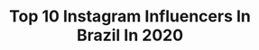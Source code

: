 ---
title: Top 10 Instagram Influencers In Brazil In 2020
description: Identify the most popular Instagram accounts on inBeat.
platform: Instagram
profiles:
  - username: "jotaperibeiro"
    fullname: >-
      Jotape
    location: "Brazil"
    followers: 60634
    engagement: 744
    commentsToLikes: 0.089924
    avatar: "https://scontent-ams4-1.cdninstagram.com/v/t51.2885-19/s320x320/87617898_1040257643024910_337964452466917376_n.jpg?_nc_ht=scontent-ams4-1.cdninstagram.com&_nc_ohc=0ZM4YS6KagEAX-tJdXI&oh=2547c588095c3f962699d3adc370d65e&oe=5EBB3D7F"
    verified: false
    hashtags: "#fuicancelado, #reagir, #dueto, #mundodorock"
  - username: "brenogonzalez"
    fullname: >-
      Breno Gonzalez
    location: "Brazil"
    followers: 83329
    engagement: 1620
    commentsToLikes: 0.105033
    avatar: "https://scontent-ams4-1.cdninstagram.com/v/t51.2885-19/s320x320/74881544_2799170976781061_5439759462602637312_n.jpg?_nc_ht=scontent-ams4-1.cdninstagram.com&_nc_ohc=TD3mk-EwUpUAX8zpF2A&oh=f5380d760d0dc169d9da479c707bbfcc&oe=5EBB9B61"
    verified: false
    hashtags: "#dueto, #foryou, #pov, #piscadinhadobreno"
  - username: "gabrielle.maiaa"
    fullname: >-
      Gabrielle Maia
    location: "Brazil"
    followers: 71240
    engagement: 1048
    commentsToLikes: 0.046841
    avatar: "https://scontent-ams4-1.cdninstagram.com/v/t51.2885-19/s320x320/87242382_3044135762297299_3923926011896397824_n.jpg?_nc_ht=scontent-ams4-1.cdninstagram.com&_nc_ohc=FT7A8OBJ3AoAX--pb9h&oh=a844627ad0719e5483ae401112e9d65b&oe=5EBD86F8"
    verified: false
    hashtags: "#dueto, #reagir, #pov, #voltatiktok"
  - username: "190pietro"
    fullname: >-
      Pietro Guedes
    location: "Brazil"
    followers: 140433
    engagement: 2759
    commentsToLikes: 0.047233
    avatar: "https://scontent-lht6-1.cdninstagram.com/v/t51.2885-19/s320x320/92358135_244098250060702_8811200582556581888_n.jpg?_nc_ht=scontent-lht6-1.cdninstagram.com&_nc_ohc=q8HhmH7TcgAAX_CRyGC&oh=276d21644376ddc8dac90cc0c692e41b&oe=5EBD162D"
    verified: false
    hashtags: "#lomotif, #dueto, #pov"
  - username: "_luhsetra_"
    fullname: >-
      Luiza Setra
    location: "Brazil"
    followers: 351375
    engagement: 1924
    commentsToLikes: 0.032142
    avatar: "https://scontent-lhr8-1.cdninstagram.com/v/t51.2885-19/s320x320/90405129_506356340048438_7294326478454390784_n.jpg?_nc_ht=scontent-lhr8-1.cdninstagram.com&_nc_ohc=QyoZiZeBINwAX--2bY1&oh=957fca0d810ac644a0d891fde9a5b67b&oe=5EBBA0B6"
    verified: false
    hashtags: "#teamcupnoodles, #duet, #pov, #voltatiktok"
  - username: "isabelle.rosa"
    fullname: >-
      Isabelle Rosa♡
    location: "Brazil"
    followers: 46402
    engagement: 692
    commentsToLikes: 0.052366
    avatar: "https://scontent-ams4-1.cdninstagram.com/v/t51.2885-19/s320x320/81712092_697143934151766_5084588125607428096_n.jpg?_nc_ht=scontent-ams4-1.cdninstagram.com&_nc_ohc=UcKBmBFM2swAX9dxjG_&oh=4eb5ba722f4de8ea1c34cfa09ed03f02&oe=5EBA1262"
    verified: false
    hashtags: "#pov, #paravoce, #fyp, #fy"
  - username: "amanda_mora3ss"
    fullname: >-
      𝓪𝓶𝓪𝓷𝓭𝓪 𝓶𝓸𝓻𝓪𝓮𝓼🌺
    location: "Brazil"
    followers: 9544
    engagement: 2202
    commentsToLikes: 0.064746
    avatar: "https://scontent-ams4-1.cdninstagram.com/v/t51.2885-19/s320x320/91125617_1524730967689285_8312976774128467968_n.jpg?_nc_ht=scontent-ams4-1.cdninstagram.com&_nc_ohc=T5OAOtwhKWoAX_ctL4W&oh=808025e16a523084ab94f5a8cfe6459b&oe=5EBBAA56"
    verified: false
    hashtags: "#magic, #fyou, #whirlpool, #fory"
  - username: "its.leite"
    fullname: >-
      Tiago Leite
    location: "Brazil"
    followers: 52421
    engagement: 978
    commentsToLikes: 0.048516
    avatar: "https://scontent-lhr8-1.cdninstagram.com/v/t51.2885-19/s320x320/89853599_191855398913456_493406908116369408_n.jpg?_nc_ht=scontent-lhr8-1.cdninstagram.com&_nc_ohc=cQ59TiBbsk0AX-nnJg2&oh=f5af15323569f1ad1cf607096373b52a&oe=5EBB4698"
    verified: false
    hashtags: "#fyp, #coronavirus, #famleite, #fyp"
  - username: "joshbeauchamp"
    fullname: >-
      Josh Beauchamp
    location: "Brazil"
    followers: 2654181
    engagement: 1466
    commentsToLikes: 0.054656
    avatar: "https://scontent-lhr8-1.cdninstagram.com/v/t51.2885-19/s320x320/81606779_531745797690940_8980777573713707008_n.jpg?_nc_ht=scontent-lhr8-1.cdninstagram.com&_nc_ohc=wTG7oFD0RWIAX_beJUJ&oh=27ff04029348e7a6e1d13bb9b125e77a&oe=5EB92224"
    verified: true
    hashtags: "#minirexonanowunited, #nowunited, #jackboys, #outwest"
  - username: "biaa.rabelo"
    fullname: >-
      ♡ bia rabelo ♡
    location: "Brazil"
    followers: 324364
    engagement: 1388
    commentsToLikes: 0.554185
    avatar: "https://scontent-ams4-1.cdninstagram.com/v/t51.2885-19/s320x320/89861660_646007246188177_5051826883872686080_n.jpg?_nc_ht=scontent-ams4-1.cdninstagram.com&_nc_ohc=L3KR7l8gITcAX-tM2uB&oh=d4c0ccc3de552f8f04c7860da5c02f38&oe=5EB8422C"
    verified: false
    hashtags: "#rockinrio, #pov, #routine, #nighroutine"
cities:
  - name: Rio de Janeiro
    link: /instagram/brazil/rio-de-janeiro
  - name: Sao Paulo
    link: /instagram/brazil/sao-paulo
---